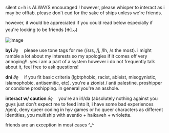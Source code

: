 silent c+h is ALWAYS encouraged !  however, please whisper to interact as i may be offtab.  please don't cud for the sake of ships unless we're friends.

however, it would be appreciated if you could read below especially if you're looking to be friends [✙]𓈒ᴗ)

![image](https://github.com/user-attachments/assets/62c55208-23a7-400c-9ec4-8edf3568c6f3)

**byi** 𝜗𐑞 ⠀ please use tone tags for me (/srs, /j, /lh, /s the most). i might ramble a lot about my interests so my apologies if it comes off very annoying!!. yes i am a part of a system however i do not frequently talk about it, feel free to ask questions!

**dni** 𝜗𐑞 ⠀ if you fit basic criteria (lgbtphobic, racist, ableist, misogynistic, islamophobic, antisemitic, etc). you're a zionist / anti palestine. proshipper or condone proshipping. in general you're an asshole.

**interact w/ caution** 𝜗𐑞 ⠀ you're an irl/da (absolutely nothing against you guys just don't expect me to feed into it, i have some bad experiences /gen), deny queer coding in hyv games or hc queer characters as different identities, you multiship with aventio + haikaveh + wriolette.

friends are an exception in most cases ^_^
